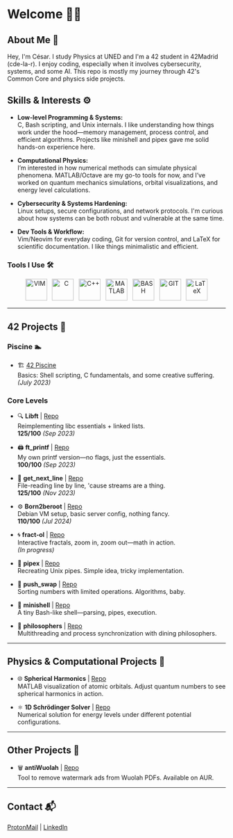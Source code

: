 # Welcome 👋🏽

## About Me 🧠  
Hey, I'm César. I study Physics at UNED and I'm a 42 student in 42Madrid (cde-la-r). I enjoy coding, especially when it involves cybersecurity, systems, and some AI. This repo is mostly my journey through 42's Common Core and physics side projects.

## Skills & Interests ⚙️  

- **Low-level Programming & Systems:**  
  C, Bash scripting, and Unix internals. I like understanding how things work under the hood—memory management, process control, and efficient algorithms. Projects like minishell and pipex gave me solid hands-on experience here.

- **Computational Physics:**  
  I’m interested in how numerical methods can simulate physical phenomena. MATLAB/Octave are my go-to tools for now, and I’ve worked on quantum mechanics simulations, orbital visualizations, and energy level calculations.

- **Cybersecurity & Systems Hardening:**  
  Linux setups, secure configurations, and network protocols. I'm curious about how systems can be both robust and vulnerable at the same time.

- **Dev Tools & Workflow:**  
  Vim/Neovim for everyday coding, Git for version control, and LaTeX for scientific documentation. I like things minimalistic and efficient.

### Tools I Use 🛠️  
<p align="center">
  <a href="https://www.vim.org/"><img src="https://upload.wikimedia.org/wikipedia/commons/9/9f/Vimlogo.svg" alt="VIM" width="50"/></a>&nbsp;&nbsp;
  <a href="https://en.cppreference.com/w/c/language"><img src="https://upload.wikimedia.org/wikipedia/commons/1/19/C_Logo.png" alt="C" width="50"/></a>&nbsp;&nbsp;
  <a href="https://en.cppreference.com/w/cpp"><img src="https://upload.wikimedia.org/wikipedia/commons/1/18/ISO_C%2B%2B_Logo.svg" alt="C++" width="50"/></a>&nbsp;&nbsp;
  <a href="https://www.mathworks.com/"><img src="https://upload.wikimedia.org/wikipedia/commons/2/21/Matlab_Logo.png" alt="MATLAB" width="50"/></a>&nbsp;&nbsp;
  <a href="https://www.gnu.org/software/bash/"><img src="https://upload.wikimedia.org/wikipedia/commons/8/82/Gnu-bash-logo.svg" alt="BASH" width="50"/></a>&nbsp;&nbsp;
  <a href="https://git-scm.com/"><img src="https://upload.wikimedia.org/wikipedia/commons/e/e0/Git-logo.svg" alt="GIT" width="50"/></a>&nbsp;&nbsp;
  <a href="https://www.latex-project.org/"><img src="https://upload.wikimedia.org/wikipedia/commons/9/92/LaTeX_logo.svg" alt="LaTeX" width="50"/></a>
</p>

---

## 42 Projects 🚀  

### Piscine 🏊  
- 🏗️ [42 Piscine](https://github.com/cesardelarosa/42-Piscine)  
  Basics: Shell scripting, C fundamentals, and some creative suffering.  
  *(July 2023)*  

### Core Levels  

- 🔍 **Libft** | [Repo](https://github.com/cesardelarosa/Libft)  
  Reimplementing libc essentials + linked lists.  
  **125/100** *(Sep 2023)*  

- 🖨️ **ft_printf** | [Repo](https://github.com/cesardelarosa/ft_printf)  
  My own printf version—no flags, just the essentials.  
  **100/100** *(Sep 2023)*  

- 📖 **get_next_line** | [Repo](https://github.com/cesardelarosa/get_next_line)  
  File-reading line by line, 'cause streams are a thing.  
  **125/100** *(Nov 2023)*  

- ⚙️ **Born2beroot** | [Repo](https://github.com/cesardelarosa/Born2beroot)  
  Debian VM setup, basic server config, nothing fancy.  
  **110/100** *(Jul 2024)*  

- 🌀 **fract-ol** | [Repo](https://github.com/cesardelarosa/fract-ol)  
  Interactive fractals, zoom in, zoom out—math in action.  
  *(In progress)*  

- 🚰 **pipex** | [Repo](https://github.com/cesardelarosa/pipex)  
  Recreating Unix pipes. Simple idea, tricky implementation.  

- 🧮 **push_swap** | [Repo](https://github.com/cesardelarosa/push_swap)  
  Sorting numbers with limited operations. Algorithms, baby.  

- 🐚 **minishell** | [Repo](https://github.com/cesardelarosa/minishell)  
  A tiny Bash-like shell—parsing, pipes, execution.  

- 🤯 **philosophers** | [Repo](https://github.com/cesardelarosa/philosophers)  
  Multithreading and process synchronization with dining philosophers.  

---

## Physics & Computational Projects 🧪  

- 🌐 **Spherical Harmonics** | [Repo](https://github.com/cesardelarosa/SphericalHarmonics)  
  MATLAB visualization of atomic orbitals. Adjust quantum numbers to see spherical harmonics in action.  

- ⚛️ **1D Schrödinger Solver** | [Repo](https://github.com/cesardelarosa/Schrodinger_1D)  
  Numerical solution for energy levels under different potential configurations.  

---

## Other Projects 🎯  

- 🗑️ **antiWuolah** | [Repo](https://github.com/cesardelarosa/antiWuolah)  
  Tool to remove watermark ads from Wuolah PDFs. Available on AUR.  

---

## Contact 📬  
[ProtonMail](mailto:cesardelarosa.code@proton.me) | [LinkedIn](https://www.linkedin.com/in/c%C3%A9sar-de-la-rosa-sobrino-6b4403239/)
